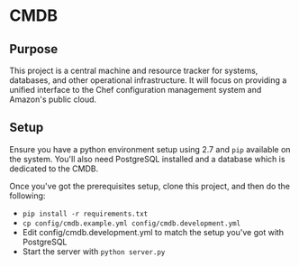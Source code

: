 # CMDB

## Purpose
This project is a central machine and resource tracker for systems,
databases,  and other operational infrastructure. It will focus on providing
a unified interface to the Chef configuration management system and Amazon's
public cloud.

## Setup
Ensure you have a python environment setup using 2.7 and `pip` available on the
system. You'll also need PostgreSQL installed and a database which is dedicated
to the CMDB.

Once you've got the prerequisites setup, clone this project, and then do the
following:

* `pip install -r requirements.txt`
* `cp config/cmdb.example.yml config/cmdb.development.yml`
* Edit config/cmdb.development.yml to match the setup you've got with PostgreSQL
* Start the server with `python server.py`
